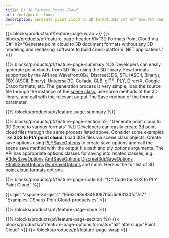 ```yaml
---
title: C# 3D Formats Point Cloud
url: /net/point-cloud/
description: Generate point cloud to 3D format 3ds 3mf amf ase att dae drc dxf fbx gltf jt obj ply rvm stl u3d usdz usd vrml x via .NET library using a few lines of C# code.
---
```


{{< blocks/products/pf/feature-page-wrap >}}
{{< blocks/products/pf/feature-page-header h1="3D Formats Point Cloud Via C#" h2="Generate point cloud to 3D document formats without any 3D modeling and rendering software to build cross-platform .NET applications." >}}

{{% blocks/products/pf/feature-page-summary %}}
Developers can easily generate point clouds from 3D files using the 3D library. Few formats supported by the API are WavefrontOBJ, Discreet3DS, STL (ASCII, Binary), FBX (ASCII, Binary), Universal3D, Collada, GLB, glTF, PLY, DirectX, Google Draco formats, etc. The generation process is very simple, load the source file through the instance of the [scene class](https://apireference.aspose.com/3d/net/aspose.threed/scene), use some methods of the 3D library, and call with the relevant output The Save method of the format parameter.

{{% /blocks/products/pf/feature-page-summary  %}}

{{% blocks/products/pf/feature-page-section  h2="Generate point cloud to 3D Scene to various formats" %}}
Developers can easily create 3d point cloud files through the same process listed above. Consider some examples like **3DS to PLY point cloud**. Load 3DS files via scene class objects. Create save options using [PLYSaveOptions](https://apireference.aspose.com/3d/net/aspose.threed.formats/plySaveOptions) to create save options and call the scene save method with the output file path and ply options arguments. The API has appropriate options classes for saving into related classes, e.g. [A3dwSaveOptions](https://apireference.aspose.com/3d/net/aspose.threed.formats/a3dwsaveoptions) [AmfSaveOptions](https://apireference.aspose.com/3d/net/aspose.threed.formats/amfsaveoptions) [Discreet3dsSaveOptions](https://apireference.aspose.com/3d/net/aspose.threed.formats/discreet3dssaveoptions) [Html5SaveOptions](https://apireference.aspose.com/3d/net/aspose.threed.formats/html5saveoptions) [RvmSaveOptions](https://apireference.aspose.com/3d/net/aspose.threed.formats/rvmsaveoptions) and more. Here is the full list of 3D [point cloud formats](https://apireference.aspose.com/3d/net/aspose.threed.formats) options.

{{% blocks/products/pf/feature-page-code h3="C# Code for 3DS to PLY Point Cloud" %}}

{{< gist "aspose-3d-gists" "9563193e834f0087b554c83130fcf7c7" "Examples-CSharp-PointCloud-products.cs" >}}

{{% /blocks/products/pf/feature-page-code  %}}

{{% /blocks/products/pf/feature-page-section %}}
{{< blocks/products/pf/feature-page-options formats="all" afterslug="Point Cloud" >}}
{{< /blocks/products/pf/feature-page-wrap >}}

